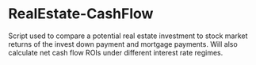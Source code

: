 # RealEstate-CashFlow
Script used to compare a potential real estate investment to stock market returns of the invest down payment and mortgage payments. Will also calculate net cash flow ROIs under different interest rate regimes.
